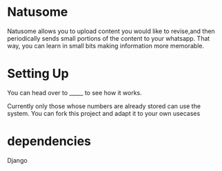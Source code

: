# Natusome
Natusome allows you to upload content you would like to revise,and then periodically sends small portions of the content to your whatsapp. That way, you can learn in small bits making information more memorable.

# Setting Up
You can head over to _____ to see how it works.

Currently only those whose numbers are already stored can use the system. You can fork this project and adapt it to your own usecases

# dependencies
Django
